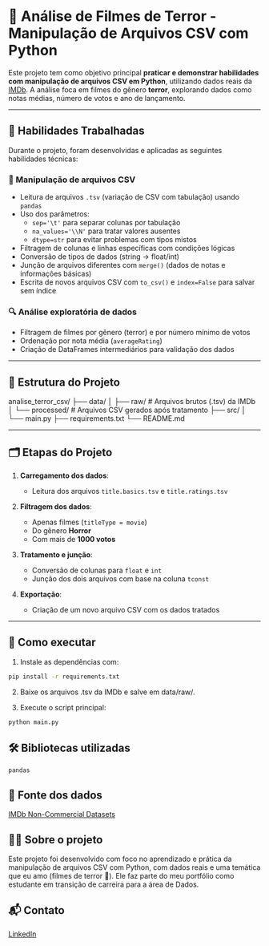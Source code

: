 # 📁 Análise de Filmes de Terror - Manipulação de Arquivos CSV com Python

Este projeto tem como objetivo principal **praticar e demonstrar habilidades com manipulação de arquivos CSV em Python**, utilizando dados reais da [IMDb](https://developer.imdb.com/non-commercial-datasets/). A análise foca em filmes do gênero **terror**, explorando dados como notas médias, número de votos e ano de lançamento.

---

## 🧠 Habilidades Trabalhadas

Durante o projeto, foram desenvolvidas e aplicadas as seguintes habilidades técnicas:

### 📄 Manipulação de arquivos CSV
- Leitura de arquivos `.tsv` (variação de CSV com tabulação) usando `pandas`
- Uso dos parâmetros:
  - `sep='\t'` para separar colunas por tabulação
  - `na_values='\\N'` para tratar valores ausentes
  - `dtype=str` para evitar problemas com tipos mistos
- Filtragem de colunas e linhas específicas com condições lógicas
- Conversão de tipos de dados (string → float/int)
- Junção de arquivos diferentes com `merge()` (dados de notas e informações básicas)
- Escrita de novos arquivos CSV com `to_csv()` e `index=False` para salvar sem índice

### 🔍 Análise exploratória de dados
- Filtragem de filmes por gênero (terror) e por número mínimo de votos
- Ordenação por nota média (`averageRating`)
- Criação de DataFrames intermediários para validação dos dados

---

## 📁 Estrutura do Projeto

analise_terror_csv/
├── data/
│ ├── raw/ # Arquivos brutos (.tsv) da IMDb
│ └── processed/ # Arquivos CSV gerados após tratamento
├── src/
│ └── main.py
├── requirements.txt
└── README.md

---

## 🗂 Etapas do Projeto

1. **Carregamento dos dados**:
   - Leitura dos arquivos `title.basics.tsv` e `title.ratings.tsv`

2. **Filtragem dos dados**:
   - Apenas filmes (`titleType = movie`)
   - Do gênero **Horror**
   - Com mais de **1000 votos**

3. **Tratamento e junção**:
   - Conversão de colunas para `float` e `int`
   - Junção dos dois arquivos com base na coluna `tconst`

4. **Exportação**:
   - Criação de um novo arquivo CSV com os dados tratados

---

## 🚀 Como executar

1. Instale as dependências com:

```bash
pip install -r requirements.txt
```

2. Baixe os arquivos .tsv da IMDb e salve em data/raw/.

3. Execute o script principal:

```bash
python main.py
```

## 🛠 Bibliotecas utilizadas

`pandas`

## 📌 Fonte dos dados
[IMDb Non-Commercial Datasets](https://developer.imdb.com/non-commercial-datasets/)

## 👩‍💻 Sobre o projeto

Este projeto foi desenvolvido com foco no aprendizado e prática da manipulação de arquivos CSV com Python, com dados reais e uma temática que eu amo (filmes de terror 🎃). Ele faz parte do meu portfólio como estudante em transição de carreira para a área de Dados.

## 📬 Contato
[LinkedIn](https://www.linkedin.com/in/keyllascarvalho/)